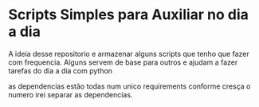 # Scripts Simples para Auxiliar no dia a dia  

A ideia desse repositorio e armazenar alguns scripts que tenho que fazer com frequencia. 
Alguns servem de base para outros e ajudam a fazer tarefas do dia a dia com python

as dependencias estão todas num unico requirements conforme cresça o numero irei separar as dependencias.